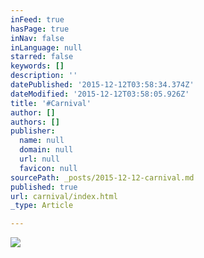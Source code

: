 ```yaml
---
inFeed: true
hasPage: true
inNav: false
inLanguage: null
starred: false
keywords: []
description: ''
datePublished: '2015-12-12T03:58:34.374Z'
dateModified: '2015-12-12T03:58:05.926Z'
title: '#Carnival'
author: []
authors: []
publisher:
  name: null
  domain: null
  url: null
  favicon: null
sourcePath: _posts/2015-12-12-carnival.md
published: true
url: carnival/index.html
_type: Article

---
```

![](https://the-grid-user-content.s3-us-west-2.amazonaws.com/ee6a49e3-aa33-4cea-89bc-c1cd1cae8624.JPG)